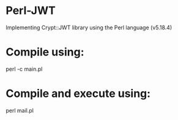 # Perl-JWT
Implementing Crypt::JWT library using the Perl language (v5.18.4)

# Compile using:
perl -c main.pl

# Compile and execute using:
perl mail.pl
